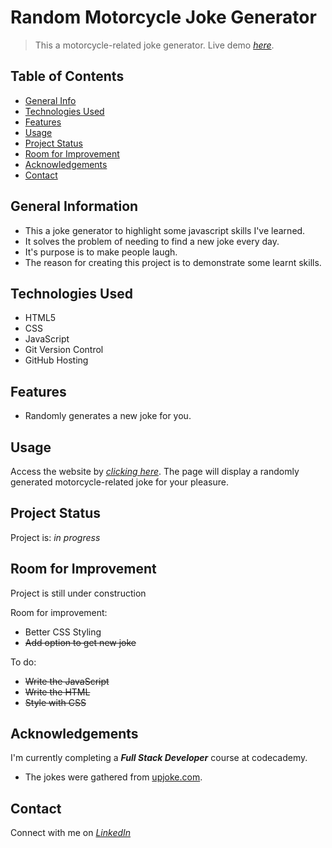 # Random Motorcycle Joke Generator

> This a motorcycle-related joke generator.
> Live demo [_here_](https://madstu.github.io/motorcycle-jokes/).

## Table of Contents

* [General Info](#general-information)
* [Technologies Used](#technologies-used)
* [Features](#features)
* [Usage](#usage)
* [Project Status](#project-status)
* [Room for Improvement](#room-for-improvement)
* [Acknowledgements](#acknowledgements)
* [Contact](#contact)

## General Information

* This a joke generator to highlight some javascript skills I've learned.
* It solves the problem of needing to find a new joke every day.
* It's purpose is to make people laugh.
* The reason for creating this project is to demonstrate some learnt skills.

## Technologies Used

* HTML5
* CSS
* JavaScript
* Git Version Control
* GitHub Hosting

## Features

* Randomly generates a new joke for you.

## Usage

Access the website by [_clicking here_](https://madstu.github.io/motorcycle-jokes/).
The page will display a randomly generated motorcycle-related joke for your pleasure.

## Project Status

Project is: _in progress_

## Room for Improvement

Project is still under construction

Room for improvement:

* Better CSS Styling
* ~~Add option to get new joke~~

To do:

* ~~Write the JavaScript~~
* ~~Write the HTML~~
* ~~Style with CSS~~

## Acknowledgements

I'm currently completing a **_Full Stack Developer_** course at codecademy.

* The jokes were gathered from [upjoke.com](https://upjoke.com/motorcycle-jokes).

## Contact

Connect with me on [_LinkedIn_](https://www.linkedin.com/in/stuart-raynor-2363b571/)